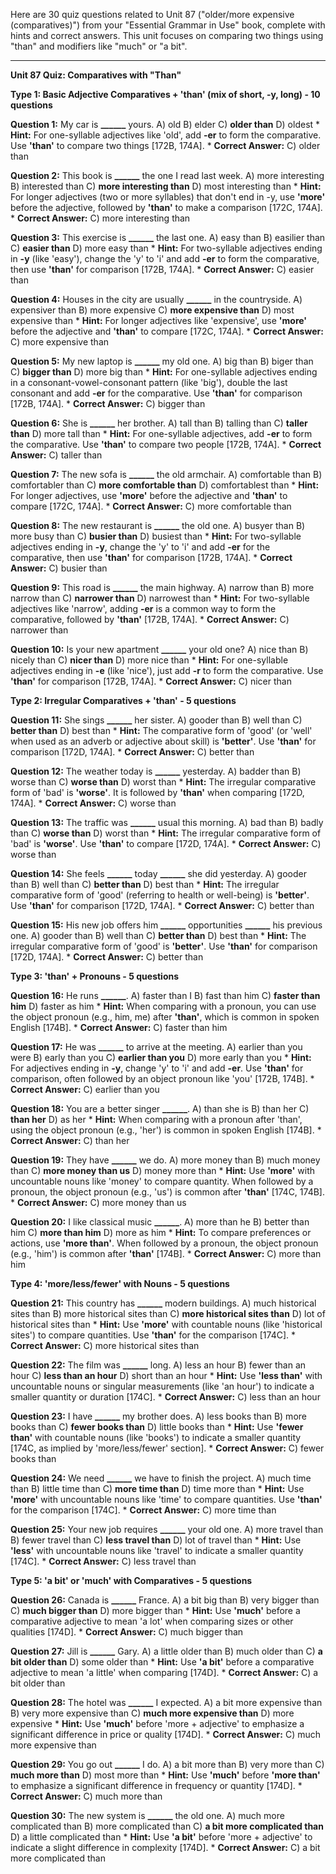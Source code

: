 Here are 30 quiz questions related to Unit 87 ("older/more expensive (comparatives)") from your "Essential Grammar in Use" book, complete with hints and correct answers. This unit focuses on comparing two things using "than" and modifiers like "much" or "a bit".

---

**Unit 87 Quiz: Comparatives with "Than"**

**Type 1: Basic Adjective Comparatives + 'than' (mix of short, -y, long) - 10 questions**

**Question 1:** My car is **______** yours.
A) old
B) elder
C) **older than**
D) oldest
    *   **Hint:** For one-syllable adjectives like 'old', add **-er** to form the comparative. Use **'than'** to compare two things [172B, 174A].
    *   **Correct Answer:** C) older than

**Question 2:** This book is **______** the one I read last week.
A) more interesting
B) interested than
C) **more interesting than**
D) most interesting than
    *   **Hint:** For longer adjectives (two or more syllables) that don't end in -y, use **'more'** before the adjective, followed by **'than'** to make a comparison [172C, 174A].
    *   **Correct Answer:** C) more interesting than

**Question 3:** This exercise is **______** the last one.
A) easy than
B) easilier than
C) **easier than**
D) more easy than
    *   **Hint:** For two-syllable adjectives ending in **-y** (like 'easy'), change the 'y' to 'i' and add **-er** to form the comparative, then use **'than'** for comparison [172B, 174A].
    *   **Correct Answer:** C) easier than

**Question 4:** Houses in the city are usually **______** in the countryside.
A) expensiver than
B) more expensive
C) **more expensive than**
D) most expensive than
    *   **Hint:** For longer adjectives like 'expensive', use **'more'** before the adjective and **'than'** to compare [172C, 174A].
    *   **Correct Answer:** C) more expensive than

**Question 5:** My new laptop is **______** my old one.
A) big than
B) biger than
C) **bigger than**
D) more big than
    *   **Hint:** For one-syllable adjectives ending in a consonant-vowel-consonant pattern (like 'big'), double the last consonant and add **-er** for the comparative. Use **'than'** for comparison [172B, 174A].
    *   **Correct Answer:** C) bigger than

**Question 6:** She is **______** her brother.
A) tall than
B) talling than
C) **taller than**
D) more tall than
    *   **Hint:** For one-syllable adjectives, add **-er** to form the comparative. Use **'than'** to compare two people [172B, 174A].
    *   **Correct Answer:** C) taller than

**Question 7:** The new sofa is **______** the old armchair.
A) comfortable than
B) comfortabler than
C) **more comfortable than**
D) comfortablest than
    *   **Hint:** For longer adjectives, use **'more'** before the adjective and **'than'** to compare [172C, 174A].
    *   **Correct Answer:** C) more comfortable than

**Question 8:** The new restaurant is **______** the old one.
A) busyer than
B) more busy than
C) **busier than**
D) busiest than
    *   **Hint:** For two-syllable adjectives ending in **-y**, change the 'y' to 'i' and add **-er** for the comparative, then use **'than'** for comparison [172B, 174A].
    *   **Correct Answer:** C) busier than

**Question 9:** This road is **______** the main highway.
A) narrow than
B) more narrow than
C) **narrower than**
D) narrowest than
    *   **Hint:** For two-syllable adjectives like 'narrow', adding **-er** is a common way to form the comparative, followed by **'than'** [172B, 174A].
    *   **Correct Answer:** C) narrower than

**Question 10:** Is your new apartment **______** your old one?
A) nice than
B) nicely than
C) **nicer than**
D) more nice than
    *   **Hint:** For one-syllable adjectives ending in **-e** (like 'nice'), just add **-r** to form the comparative. Use **'than'** for comparison [172B, 174A].
    *   **Correct Answer:** C) nicer than

**Type 2: Irregular Comparatives + 'than' - 5 questions**

**Question 11:** She sings **______** her sister.
A) gooder than
B) well than
C) **better than**
D) best than
    *   **Hint:** The comparative form of 'good' (or 'well' when used as an adverb or adjective about skill) is **'better'**. Use **'than'** for comparison [172D, 174A].
    *   **Correct Answer:** C) better than

**Question 12:** The weather today is **______** yesterday.
A) badder than
B) worse than
C) **worse than**
D) worst than
    *   **Hint:** The irregular comparative form of 'bad' is **'worse'**. It is followed by **'than'** when comparing [172D, 174A].
    *   **Correct Answer:** C) worse than

**Question 13:** The traffic was **______** usual this morning.
A) bad than
B) badly than
C) **worse than**
D) worst than
    *   **Hint:** The irregular comparative form of 'bad' is **'worse'**. Use **'than'** to compare [172D, 174A].
    *   **Correct Answer:** C) worse than

**Question 14:** She feels **______** today **______** she did yesterday.
A) gooder than
B) well than
C) **better than**
D) best than
    *   **Hint:** The irregular comparative form of 'good' (referring to health or well-being) is **'better'**. Use **'than'** for comparison [172D, 174A].
    *   **Correct Answer:** C) better than

**Question 15:** His new job offers him **______** opportunities **______** his previous one.
A) gooder than
B) well than
C) **better than**
D) best than
    *   **Hint:** The irregular comparative form of 'good' is **'better'**. Use **'than'** for comparison [172D, 174A].
    *   **Correct Answer:** C) better than

**Type 3: 'than' + Pronouns - 5 questions**

**Question 16:** He runs **______**.
A) faster than I
B) fast than him
C) **faster than him**
D) faster as him
    *   **Hint:** When comparing with a pronoun, you can use the object pronoun (e.g., him, me) after **'than'**, which is common in spoken English [174B].
    *   **Correct Answer:** C) faster than him

**Question 17:** He was **______** to arrive at the meeting.
A) earlier than you were
B) early than you
C) **earlier than you**
D) more early than you
    *   **Hint:** For adjectives ending in **-y**, change 'y' to 'i' and add **-er**. Use **'than'** for comparison, often followed by an object pronoun like 'you' [172B, 174B].
    *   **Correct Answer:** C) earlier than you

**Question 18:** You are a better singer **______**.
A) than she is
B) than her
C) **than her**
D) as her
    *   **Hint:** When comparing with a pronoun after 'than', using the object pronoun (e.g., 'her') is common in spoken English [174B].
    *   **Correct Answer:** C) than her

**Question 19:** They have **______** we do.
A) more money than
B) much money than
C) **more money than us**
D) money more than
    *   **Hint:** Use **'more'** with uncountable nouns like 'money' to compare quantity. When followed by a pronoun, the object pronoun (e.g., 'us') is common after **'than'** [174C, 174B].
    *   **Correct Answer:** C) more money than us

**Question 20:** I like classical music **______**.
A) more than he
B) better than him
C) **more than him**
D) more as him
    *   **Hint:** To compare preferences or actions, use **'more than'**. When followed by a pronoun, the object pronoun (e.g., 'him') is common after **'than'** [174B].
    *   **Correct Answer:** C) more than him

**Type 4: 'more/less/fewer' with Nouns - 5 questions**

**Question 21:** This country has **______** modern buildings.
A) much historical sites than
B) more historical sites than
C) **more historical sites than**
D) lot of historical sites than
    *   **Hint:** Use **'more'** with countable nouns (like 'historical sites') to compare quantities. Use **'than'** for the comparison [174C].
    *   **Correct Answer:** C) more historical sites than

**Question 22:** The film was **______** long.
A) less an hour
B) fewer than an hour
C) **less than an hour**
D) short than an hour
    *   **Hint:** Use **'less than'** with uncountable nouns or singular measurements (like 'an hour') to indicate a smaller quantity or duration [174C].
    *   **Correct Answer:** C) less than an hour

**Question 23:** I have **______** my brother does.
A) less books than
B) more books than
C) **fewer books than**
D) little books than
    *   **Hint:** Use **'fewer than'** with countable nouns (like 'books') to indicate a smaller quantity [174C, as implied by 'more/less/fewer' section].
    *   **Correct Answer:** C) fewer books than

**Question 24:** We need **______** we have to finish the project.
A) much time than
B) little time than
C) **more time than**
D) time more than
    *   **Hint:** Use **'more'** with uncountable nouns like 'time' to compare quantities. Use **'than'** for the comparison [174C].
    *   **Correct Answer:** C) more time than

**Question 25:** Your new job requires **______** your old one.
A) more travel than
B) fewer travel than
C) **less travel than**
D) lot of travel than
    *   **Hint:** Use **'less'** with uncountable nouns like 'travel' to indicate a smaller quantity [174C].
    *   **Correct Answer:** C) less travel than

**Type 5: 'a bit' or 'much' with Comparatives - 5 questions**

**Question 26:** Canada is **______** France.
A) a bit big than
B) very bigger than
C) **much bigger than**
D) more bigger than
    *   **Hint:** Use **'much'** before a comparative adjective to mean 'a lot' when comparing sizes or other qualities [174D].
    *   **Correct Answer:** C) much bigger than

**Question 27:** Jill is **______** Gary.
A) a little older than
B) much older than
C) **a bit older than**
D) some older than
    *   **Hint:** Use **'a bit'** before a comparative adjective to mean 'a little' when comparing [174D].
    *   **Correct Answer:** C) a bit older than

**Question 28:** The hotel was **______** I expected.
A) a bit more expensive than
B) very more expensive than
C) **much more expensive than**
D) more expensive
    *   **Hint:** Use **'much'** before 'more + adjective' to emphasize a significant difference in price or quality [174D].
    *   **Correct Answer:** C) much more expensive than

**Question 29:** You go out **______** I do.
A) a bit more than
B) very more than
C) **much more than**
D) most more than
    *   **Hint:** Use **'much'** before **'more than'** to emphasize a significant difference in frequency or quantity [174D].
    *   **Correct Answer:** C) much more than

**Question 30:** The new system is **______** the old one.
A) much more complicated than
B) more complicated than
C) **a bit more complicated than**
D) a little complicated than
    *   **Hint:** Use **'a bit'** before 'more + adjective' to indicate a slight difference in complexity [174D].
    *   **Correct Answer:** C) a bit more complicated than